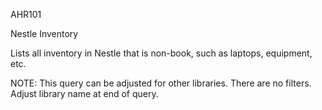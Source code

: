 AHR101

Nestle Inventory

Lists all inventory in Nestle that is non-book, such as laptops, equipment, etc. 

NOTE: This query can be adjusted for other libraries. There are no filters. Adjust library name at end of query.
